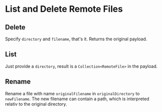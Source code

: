 # List and Delete Remote Files

## Delete

Specify `directory` and `filename`, that's it.
Returns the original payload.

## List

Just provide a `directory`, result is a `Collection<RemoteFile>` in the payload.

## Rename

Rename a file with name `originalFilename` in `originalDirectory` to `newFilename`.
The new filename can contain a path, which is interpreted relativ to the original directory.
